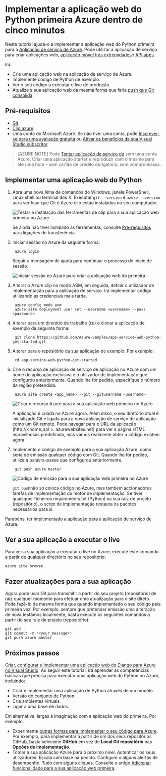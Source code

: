 <properties 
    pageTitle="Implementar a aplicação web do Python primeira Azure dentro de cinco minutos | Microsoft Azure" 
    description="Saiba como é fácil executar aplicações web na aplicação de serviço ao implementar uma aplicação de exemplo. Iniciar a efetuar rapidamente desenvolvimento real e ver resultados imediatamente." 
    services="app-service\web"
    documentationCenter=""
    authors="cephalin"
    manager="wpickett"
    editor=""
/>

<tags
    ms.service="app-service-web"
    ms.workload="web"
    ms.tgt_pltfrm="na"
    ms.devlang="na"
    ms.topic="hero-article"
    ms.date="10/13/2016" 
    ms.author="cephalin"
/>
    
# <a name="deploy-your-first-python-web-app-to-azure-in-five-minutes"></a>Implementar a aplicação web do Python primeira Azure dentro de cinco minutos

Neste tutorial ajuda-o a implementar a aplicação web do Python primeira para a [Aplicação de serviço de Azure](../app-service/app-service-value-prop-what-is.md).
Pode utilizar a aplicação de serviço para criar aplicações web, [aplicação móvel trás extremidades](/documentation/learning-paths/appservice-mobileapps/)e [API apps](../app-service-api/app-service-api-apps-why-best-platform.md).

Irá: 

- Crie uma aplicação web na aplicação de serviço de Azure.
- Implemente código de Python de exemplo.
- Ver o seu código a executar o live de produção.
- Atualize a sua aplicação web da mesma forma que faria [push que Git consolida](https://git-scm.com/docs/git-push).

## <a name="prerequisites"></a>Pré-requisitos

- [Git](http://www.git-scm.com/downloads).
- [Clip azure](../xplat-cli-install.md).
- Uma conta do Microsoft Azure. Se não tiver uma conta, pode [Inscrever-se para uma avaliação gratuita](/pricing/free-trial/?WT.mc_id=A261C142F) ou [Ativar os benefícios da sua Visual Studio subscritor](/pricing/member-offers/msdn-benefits-details/?WT.mc_id=A261C142F).

>[AZURE.NOTE] Pode [Tentar aplicação de serviço de](http://go.microsoft.com/fwlink/?LinkId=523751) sem uma conta Azure. Criar uma aplicação starter e reproduzir com o mesmo para até uma hora – sem cartão de crédito obrigatório, sem compromissos.

## <a name="deploy-a-python-web-app"></a>Implementar uma aplicação web do Python

1. Abra uma nova linha de comandos do Windows, janela PowerShell, Linux shell ou terminal dos X. Executar `git --version` e `azure --version` para verificar que Git e Azure clip estão instalados no seu computador.

    ![Testar a instalação das ferramentas de clip para a sua aplicação web primeira no Azure](./media/app-service-web-get-started/1-test-tools.png)

    Se ainda não tiver instalado as ferramentas, consulte [Pré-requisitos](#Prerequisites) para ligações de transferência.

3. Iniciar sessão no Azure da seguinte forma:

        azure login

    Seguir a mensagem de ajuda para continuar o processo de início de sessão.

    ![Iniciar sessão no Azure para criar a aplicação web do primeira](./media/app-service-web-get-started/3-azure-login.png)

4. Alterar o Azure clip no modo ASM, em seguida, definir o utilizador de implementação para a aplicação de serviço. Irá implementar código utilizando as credenciais mais tarde.

        azure config mode asm
        azure site deployment user set --username <username> --pass <password>

1. Alterar para um diretório de trabalho (`CD`) e clonar a aplicação de exemplo da seguinte forma:

        git clone https://github.com/Azure-Samples/app-service-web-python-get-started.git

2. Alterar para o repositório da sua aplicação de exemplo. Por exemplo:

        cd app-service-web-python-get-started

4. Crie o recurso de aplicação de serviço de aplicação no Azure com um nome de aplicação exclusiva e o utilizador de implementação que configurou anteriormente. Quando lhe for pedido, especifique o número da região pretendida.

        azure site create <app_name> --git --gitusername <username>

    ![Criar o recurso Azure para a sua aplicação web primeiro no Azure](./media/app-service-web-get-started-languages/python-site-create.png)

    A aplicação é criada no Azure agora. Além disso, o seu diretório atual é inicializado Git e ligada para a nova aplicação de serviço de aplicação como um Git remoto.
    Pode navegar para o URL da aplicação (http://&lt;nome_apl >. azurewebsites.net) para ver a página HTML maravilhosas predefinida, mas vamos realmente obter o código existem agora.

4. Implemente o código de exemplo para a sua aplicação Azure, como seria de emissão qualquer código com Git. Quando lhe for pedido, utilize a palavra-passe que configurou anteriormente.

        git push azure master

    ![Código de emissão para a sua aplicação web primeira no Azure](./media/app-service-web-get-started-languages/python-git-push.png)

    `git push`não só coloca código no Azure, mas também accionadores tarefas de implementação do motor de implementação. 
    Se tiver quaisquer ficheiros requirements.txt (Python) na sua raiz de projeto (repositório), o script de implementação restaura os pacotes necessários para si. 

Parabéns, ter implementado a aplicação para a aplicação de serviço de Azure.

## <a name="see-your-app-running-live"></a>Ver a sua aplicação a executar o live

Para ver a sua aplicação a executar o live no Azure, execute este comando a partir de qualquer directório no seu repositório:

    azure site browse

## <a name="make-updates-to-your-app"></a>Fazer atualizações para a sua aplicação

Agora pode usar Git para transmitir a partir do seu projeto (repositório) de raiz qualquer momento para efetuar uma atualização para o site direto. Pode fazê-lo da mesma forma que quando implementado o seu código pela primeira vez. Por exemplo, sempre que pretender emissão uma alteração de nova testámos localmente, basta execute os seguintes comandos a partir do seu raiz de projeto (repositório):

    git add .
    git commit -m "<your_message>"
    git push azure master

## <a name="next-steps"></a>Próximos passos

[Criar, configurar e implementar uma aplicação web do Django para Azure no Visual Studio](web-sites-python-ptvs-django-mysql.md). Ao seguir este tutorial, irá aprender as competências básicas que precisa para executar uma aplicação web do Python no Azure, incluindo:

- Criar e implementar uma aplicação de Python através de um modelo.
- Versão do conjunto de Python.
- Crie ambientes virtuais.
- Ligar a uma base de dados.

Em alternativa, largas à imaginação com a aplicação web do primeira. Por exemplo:

- Experimente [outras formas para implementar o seu código para Azure](../app-service-web/web-sites-deploy.md). Por exemplo, para implementar a partir de um dos seus repositórios GitHub, basta selecione **GitHub** em vez de **Local Git repositório** nas **Opções de implementação**.
- Tomar a sua aplicação Azure para o próximo nível. Autenticar os seus utilizadores. Escala com base na pedido. Configure o alguns alertas de desempenho. Tudo com alguns cliques. Consulte o artigo [Adicionar funcionalidade para a sua aplicação web primeira](app-service-web-get-started-2.md).

